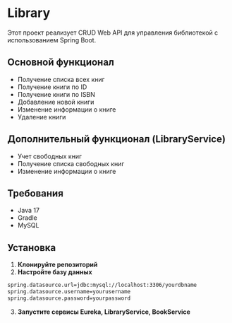 # Library

Этот проект реализует CRUD Web API для управления библиотекой с использованием Spring Boot.

## Основной функционал

- Получение списка всех книг
- Получение книги по ID
- Получение книги по ISBN
- Добавление новой книги
- Изменение информации о книге
- Удаление книги

## Дополнительный функционал (LibraryService)

- Учет свободных книг
- Получение списка свободных книг
- Изменение информации о книге

## Требования

- Java 17
- Gradle
- MySQL

## Установка

1. **Клонируйте репозиторий**
2. **Настройте базу данных**
```bash
spring.datasource.url=jdbc:mysql://localhost:3306/yourdbname
spring.datasource.username=yourusername
spring.datasource.password=yourpassword
```
3. **Запустите сервисы Eureka, LibraryService, BookService**
